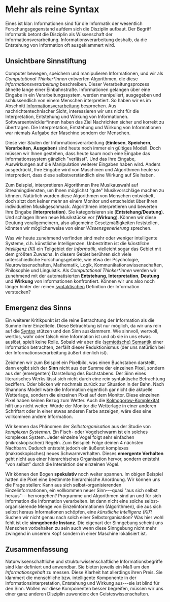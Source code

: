 # Mehr als reine Syntax

Eines ist klar: Informationen sind für die Informatik der wesentlich Forschungsgegenstand aufdem sich die Disziplin aufbaut.
Der Begriff Informatik betont die Disziplin als Wissenschaft der Informationsverarbeitung.
Informationsverarbeitung deshalb, da die Entstehung von Information oft ausgeklammert wird.

## Unsichtbare Sinnstiftung

Computer bewegen, speichern und manipulieren Informationen, und wir als *Computational Thinker\*innen* entwerfen Algorithmen, die diese *Informationsverarbeitung* beschreiben.
Dieser Verarbeitungsprozess ähnelte lange einer Einbahnstraße.
Informationen gelangen über eine Eingabe in ein Verarbeitungssystem, werden manipuliert, ausgegeben und schlussendlich von einem Menschen interpretiert.
So haben wir es im Abschnitt [Informationsverarbeitung](sec-information-processing) besprochen.
Aus nachrichtentechnischer Sicht, interessieren wir uns nicht für die Interpretation, Entstehung und Wirkung von Informationen.
Softwareentwickler\*innen haben das Ziel Nachrichten sicher und korrekt zu übertragen.
Die Interpretation, Entstehung und Wirkung von Informationen war niemals Aufgabe der Maschine sondern der Menschen.

Diese vier Säulen der Informationsverarbeitung (**Einlesen**, **Speichern**, **Verarbeiten**, **Ausgeben**) sind heute noch immer ein gültiges Modell.
Doch müssen wir Ihnen gestehen, dass heute kaum noch eine Eingabe das Informationssystem gänzlich "verlässt".
Und das Ihre Eingabe, Auswirkungen auf die Manipulation weiterer Eingaben haben wird.
Anders ausgedrückt, Ihre Eingabe wird von Maschinen und Algorithmen heute so interpretiert, dass diese selbstverständlich eine Wirkung auf Sie haben.

Zum Beispiel, interpretieren Algorithmen Ihre Musikauswahl auf Streamingdiensten, um Ihnen möglichst "gute" Musikvorschläge machen zu können.
Natürlich wurden diese Algorithmen von Menschen entwickelt, doch sitzt dort keiner mehr an einem Monitor und entscheidet über Ihren individuellen Musikgeschmack.
Algorithmen interpretieren und bewerten Ihre Eingabe (**Interpretation**).
Sie kategorisieren sie (**Entstehung/Deutung**).
Und schlagen Ihnen neue Musikstücke vor (**Wirkung**).
Können wir diese Deutung verallgemeinern, also allgemeine Gesetzmäßigkeiten feststellen, könnten wir möglicherweise von einer *Wissensgenerierung* sprechen.

Was wir heute zunehmend vorfinden sind mehr oder weniger intelligente Systeme, d.h. künstliche Intelligenzen.
Unbestritten ist die *künstliche Intelligenz (KI)* ein Teilgebiet der *Informatik*, vielleicht sogar das Gebiet mit dem größten Zuwachs.
In diesem Gebiet berühren sich viele unterschiedliche Forschungsgebiete, wie etwa der Psychologie, Neurowissenschaften, Mathematik, Logik, Kommunikationswissenschaften, Philosophie und Linguistik.
Als *Computational Thinker\*innen* werden wir zunehmend mit der automatisierten **Entstehung**, **Interpretation**, **Deutung** und **Wirkung** von Informationen konfrontiert.
Können wir uns also noch länger hinter der reinen [syntaktischen](def-syntax) Definition der Information verstecken?

## Emergenz des Sinns

Ein weiterer Kritikpunkt ist die reine Betrachtung der Information als die Summe ihrer Einzelteile.
Diese Betrachtung ist nur möglich, da wir uns rein auf die [Syntax](def-syntax) stützen und den Sinn ausklammern.
Wie sinnvoll, wertvoll, wertlos, wahr oder falsch eine Information ist und ob sie in uns etwas auslöst, spielt keine Rolle.
Sobald wir aber die [(semiotische) Semantik](def-semantik-semiotik) einer Information betrachten, zerfällt dieser Reduktionismus (der uns natürlich bei der Informationsverarbeitung äußert dienlich ist).

Zeichnen wir zum Beispiel ein Pixelbild, was einen Buchstaben darstellt, dann ergibt sich der **Sinn** nicht aus der Summe der einzelnen Pixel, sondern aus der (emergenten) Darstellung des Buchstabens.
Der Sinn eines literarisches Werks lässt sich nicht durch eine rein syntaktische Betrachtung beziffern.
Oder blicken wir nochmals zurück zur Situation in der Bahn.
Nach Shannons Modell wäre die Information eigentlich gar nicht die aktuelle Wetterlage, sondern die einzelnen Pixel auf dem Monitor.
Diese einzelnen Pixel haben keinen Bezug zum Wetter.
Auch die [Kolmogorow-Komplexität](def-kolmogorow-complexity) hilft uns nicht weiter.
Würde der Monitor die Wetterlage in einer anderen Schriftart oder in einer etwas anderen Farbe anzeigen, wäre dies eine vollkommen andere Information.

Wir kennen das Phänomen der *Selbstorganisation* aus der Studie von *komplexen Systemen*.
Ein Fisch- oder Vogelschwarm ist ein solches komplexes System.
Jeder einzelne Vogel folgt sehr einfachen (mikroskopischen) Regeln.
Zum Beispiel: Folge deinen 4 nächsten Nachbarn.
Dadurch entsteht jedoch ein äußerst komplexes (makroskopisches) neues Schwarmverhalten.
Dieses **emergente Verhalten** geht nicht aus einer hierarchisches Organisation hervor, sondern entsteht "von selbst" durch die Interaktion der einzelnen Vögel.

Wir können den Bogen **spekulativ** noch weiter spannen.
Im obigen Beispiel hatten die Pixel eine bestimmte hierarchische Anordnung.
Wir können uns die Frage stellen: Kann aus sich selbst-organisierenden Einzelinformationen, ein vollkommen neuer Sinn---quasi "aus sich selbst heraus"---hervorgehen?
Programme und Algorithmen sind an und für sich Information die Information verarbeiten.
Ist dann nicht eine solche selbst-organisierende Menge von Einzelinformationen (Algorithmen), die aus sich selbst heraus Informationen schöpfen, eine *künstliche Intelligenz (KI)*?
Suchen wir nicht genau nach solch einer Selbstorganisation?
Was hier wohl fehlt ist die **sinngebende Instanz**.
Die eigenart der Sinngebung scheint uns Menschen vorbehalten zu sein auch wenn diese Sinngebung nicht mehr zwingend in unserem Kopf sondern in einer Maschine lokalisiert ist.

## Zusammenfassung

Naturwissenschaftliche und strukturwissenschaftliche Informationsbegriffe sind klar definiert und anwendbar.
Sie bieten jeweils ein Maß um den *Informationsgehalt* zu messen.
Diese Klarheit hat allerdings ihren Preis.
Sie klammert die menschliche bzw. intelligente Komponente in der Informationsinterpretation, Entstehung und Wirkung aus---sie ist blind für den Sinn.
Wollen wir diese Komponenten besser begreifen, müssen wir uns einer ganz anderen Disziplin zuwenden: den Geisteswissenschaften.